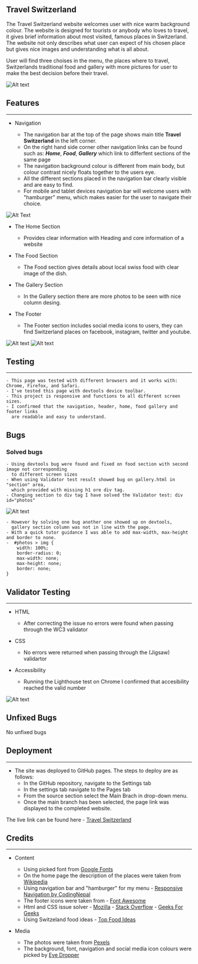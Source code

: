 ## Travel Switzerland

The Travel Switzerland website welcomes user with nice warm background colour. The website is designed for tourists or anybody who loves to travel, it gives brief information about most visited, famous places in Switzerland.
The website not only describes what user can expect of his chosen place but gives nice images and understanding what is all about.

User will find three choises in the menu, the places where to travel, Switzerlands traditional food and gallery with more pictures for user to make the best decision before their travel.

![Alt text](assets/images/Screenshot%20(15).png)

## Features 
----

- Navigation

    - The navigation bar at the top of the page shows main title **Travel Switzerland** in the left corner.
    - On the right hand side corner other navigation links can be found such as: ***Home***, ***Food***, ***Gallery*** which link to differfent sections of the same page
    - The navigation background colour is different from main body, but colour contrast nicely floats together to the users eye. 
    - All the different sections placed in the navigation bar clearly visible and are easy to find.
    - For mobile and tablet devices navigation bar will welcome users with "hamburger" menu, which makes easier for the user to navigate their choice.


![Alt Text](assets/images/Screenshot%20(22).png)


- The Home Section

    - Provides clear information with Heading and core information of a website 

- The Food Section 

    - The Food section gives details about local swiss food with clear image of the dish. 

- The Gallery Section

    - In the Gallery section there are more photos to be seen with nice column desing.

- The Footer

    - The Footer section includes social media icons to users, they can find Switzerland places on facebook, instagram, twitter and youtube.
    
![Alt text](assets/images/home%20page%20s.shot.png)
![Alt text](assets/images/Screenshot%20(30).png)



## Testing 
----
    
    - This page was tested with different browsers and it works with: Chrome, Firefox, and Safari.
    - I've tested this page with devtools device toolbar. 
    - This project is responsive and functions to all different screen sizes.
    - I confirmed that the navigation, header, home, food gallery and footer links 
      are readable and easy to understand.
    
  ## Bugs

  ### Solved bugs

    - Using devtools bug were found and fixed on food section with second image not corresponding 
      to different screen sizes
    - When using Validator test result showed bug on gallery.html in "section" area, 
      which provided with missing h1 ore div tag.
    - Changing section to div tag I have solved the Validator test: div id="photos"

   ![Alt text](assets/images/Screenshot%20(40).png)

    - However by solving one bug another one showed up on devtools, 
      gallery section column was not in line with the page.
    - With a quick tutor guidance I was able to add max-width, max-height and border to none.
    -  #photos > img {
        width: 100%;
        border-radius: 0;
        max-width: none;
        max-height: none;
        border: none;
    }



## Validator Testing
----

- HTML
    
    - After correcting the issue no errors were found when passing through the WC3 validator

- CSS 
    
    - No errors were returned when passing through the (Jigsaw) validartor

- Accessibility
    
    - Running the Lighthouse test on Chrome I confirmed that accesibility reached the valid number
    
![Alt text](assets/images/Screenshot%20(34).png)

## Unfixed Bugs

No unfixed bugs

## Deployment 
----
- The site was deployed to GitHub pages. The steps to deploy are as follows:
    - In the GitHub repository, navigate to the Settings tab
    - In the settings tab navigate to the Pages tab
    - From the source section select the Main Brach in drop-down menu.
    - Once the main branch has been selected, the page link was displayed to the completed website.

The live link can be found here - [Travel Switzerland](https://darrio-dk.github.io/travel-switzerland/)

## Credits
----
- Content

    - Using picked font from [Google Fonts](https://fonts.google.com/)
    - On the home page the description of the places were taken from [Wikipedia](https://www.wikipedia.org/)
    - Using navigation bar and "hamburger" for my menu - [Responsive Navigation by CodingNepal](https://www.youtube.com/watch?v=oLgtucwjVII)
    - The footer icons were taken from - [Font Awesome](https://fontawesome.com/)
    - Html and CSS issue solver - [Mozilla](https://developer.mozilla.org/en-US/) - [Stack Overflow](https://stackoverflow.com/) - [Geeks For Geeks](https://www.geeksforgeeks.org/)
    - Using Switzeland food ideas - [Top Food Ideas](https://www.bbcgoodfood.com/howto/guide/top-10-foods-try-switzerland)

- Media

    - The photos were taken from [Pexels](https://www.pexels.com/)
    - The background, font, navigation and social media icon colours were picked by [Eye Dropper](https://eyedropper.org/)



